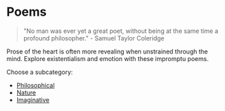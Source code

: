 # Poems

> "No man was ever yet a great poet, without being at the same time a profound philosopher." - Samuel Taylor Coleridge

<p class="blurb">
Prose of the heart is often more revealing when unstrained through the mind. Explore existentialism and emotion with these impromptu poems.
</p>

Choose a subcategory:

- [Philosophical](philosophical/)
- [Nature](nature/)
- [Imaginative](imaginative/)
